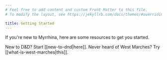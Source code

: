 ```yaml
---
# Feel free to add content and custom Front Matter to this file.
# To modify the layout, see https://jekyllrb.com/docs/themes/#overriding-theme-defaults

title: Getting Started
---
```


If you're new to Myrrhina, here are some resources to get you started.

New to D&D? Start [[new-to-dnd|here]]. Never heard of West Marches? Try [[what-is-west-marches|this]].
